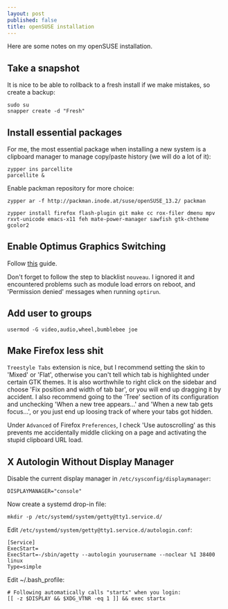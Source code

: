 ```yaml
---
layout: post
published: false
title: openSUSE installation
---
```


Here are some notes on my openSUSE installation.

## Take a snapshot

It is nice to be able to rollback to a fresh install if we make mistakes, so create a backup:

```
sudo su
snapper create -d "Fresh"
```

## Install essential packages

For me, the most essential package when installing a new system is a clipboard manager to manage copy/paste history (we will do a lot of it):

```
zypper ins parcellite
parcellite &
```

Enable packman repository for more choice:

```
zypper ar -f http://packman.inode.at/suse/openSUSE_13.2/ packman
```

```
zypper install firefox flash-plugin git make cc rox-filer dmenu mpv rxvt-unicode emacs-x11 feh mate-power-manager sawfish gtk-chtheme gcolor2
```

## Enable Optimus Graphics Switching

Follow [this](https://en.opensuse.org/SDB:NVIDIA_Bumblebee) guide.

Don't forget to follow the step to blacklist `nouveau`. I ignored it and encountered problems such as module load errors on reboot, and 'Permission denied' messages when running `optirun`.

## Add user to groups

```
usermod -G video,audio,wheel,bumblebee joe
```

## Make Firefox less shit

`Treestyle Tabs` extension is nice, but I recommend setting the skin to 'Mixed' or 'Flat', otherwise you can't tell which tab is highlighted under certain GTK themes. It is also worthwhile to right click on the sidebar and choose 'Fix position and width of tab bar', or you will end up dragging it by accident. I also recommend going to the 'Tree' section of its configuration and unchecking 'When a new tree appears...' and 'When a new tab gets focus...', or you just end up loosing track of where your tabs got hidden.

Under `Advanced` of Firefox `Preferences`, I check 'Use autoscrolling' as this prevents me accidentally middle clicking on a page and activating the stupid clipboard URL load. 

## X Autologin Without Display Manager

Disable the current display manager in `/etc/sysconfig/displaymanager`:

```
DISPLAYMANAGER="console"
```

Now create a systemd drop-in file:

```
mkdir -p /etc/systemd/system/getty@tty1.service.d/
```

Edit `/etc/systemd/system/getty@tty1.service.d/autologin.conf`:

```
[Service]
ExecStart=
ExecStart=-/sbin/agetty --autologin yourusername --noclear %I 38400 linux
Type=simple
```

Edit ~/.bash_profile:

```
# Following automatically calls "startx" when you login:
[[ -z $DISPLAY && $XDG_VTNR -eq 1 ]] && exec startx
```